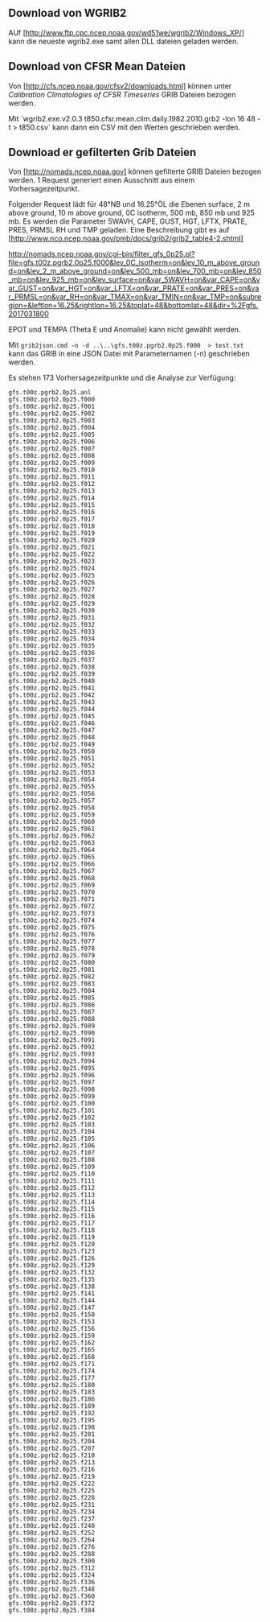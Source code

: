 ## Download von WGRIB2
AUf [http://www.ftp.cpc.ncep.noaa.gov/wd51we/wgrib2/Windows_XP/] kann die neueste wgrib2.exe samt allen
DLL dateien geladen werden.

## Download von CFSR Mean Dateien
Von [http://cfs.ncep.noaa.gov/cfsv2/downloads.html] können unter *Calibration Climatologies of CFSR Timeseries*
GRIB Dateien bezogen werden. 

Mit ´wgrib2.exe.v2.0.3 t850.cfsr.mean.clim.daily.1982.2010.grb2 -lon 16 48 -t > t850.csv` kann dann ein CSV
mit den Werten geschrieben werden.

## Download er gefilterten Grib Dateien
Von [http://nomads.ncep.noaa.gov] können gefilterte GRIB Dateien bezogen werden. 1 Request generiert
einen Ausschnitt aus einem Vorhersagezeitpunkt.

Folgender Request lädt für 48°NB und 16.25°ÖL die Ebenen surface, 2 m above ground, 10 m above ground, 0C isotherm, 
500 mb, 850 mb und 925 mb. Es werden die Parameter 5WAVH, CAPE, GUST, HGT, LFTX, PRATE, PRES, PRMSL
RH und TMP geladen. Eine Beschreibung gibt es auf [http://www.nco.ncep.noaa.gov/pmb/docs/grib2/grib2_table4-2.shtml]

http://nomads.ncep.noaa.gov/cgi-bin/filter_gfs_0p25.pl?file=gfs.t00z.pgrb2.0p25.f000&lev_0C_isotherm=on&lev_10_m_above_ground=on&lev_2_m_above_ground=on&lev_500_mb=on&lev_700_mb=on&lev_850_mb=on&lev_925_mb=on&lev_surface=on&var_5WAVH=on&var_CAPE=on&var_GUST=on&var_HGT=on&var_LFTX=on&var_PRATE=on&var_PRES=on&var_PRMSL=on&var_RH=on&var_TMAX=on&var_TMIN=on&var_TMP=on&subregion=&leftlon=16.25&rightlon=16.25&toplat=48&bottomlat=48&dir=%2Fgfs.2017031800

EPOT und TEMPA (Theta E und Anomalie) kann nicht gewählt werden.

Mit `grib2json.cmd -n -d ..\..\gfs.t00z.pgrb2.0p25.f000  > test.txt` kann das GRIB in eine JSON
Datei mit Parameternamen (-n) geschrieben werden.

Es stehen 173 Vorhersagezeitpunkte und die Analyse zur Verfügung:
```
gfs.t00z.pgrb2.0p25.anl
gfs.t00z.pgrb2.0p25.f000
gfs.t00z.pgrb2.0p25.f001
gfs.t00z.pgrb2.0p25.f002
gfs.t00z.pgrb2.0p25.f003
gfs.t00z.pgrb2.0p25.f004
gfs.t00z.pgrb2.0p25.f005
gfs.t00z.pgrb2.0p25.f006
gfs.t00z.pgrb2.0p25.f007
gfs.t00z.pgrb2.0p25.f008
gfs.t00z.pgrb2.0p25.f009
gfs.t00z.pgrb2.0p25.f010
gfs.t00z.pgrb2.0p25.f011
gfs.t00z.pgrb2.0p25.f012
gfs.t00z.pgrb2.0p25.f013
gfs.t00z.pgrb2.0p25.f014
gfs.t00z.pgrb2.0p25.f015
gfs.t00z.pgrb2.0p25.f016
gfs.t00z.pgrb2.0p25.f017
gfs.t00z.pgrb2.0p25.f018
gfs.t00z.pgrb2.0p25.f019
gfs.t00z.pgrb2.0p25.f020
gfs.t00z.pgrb2.0p25.f021
gfs.t00z.pgrb2.0p25.f022
gfs.t00z.pgrb2.0p25.f023
gfs.t00z.pgrb2.0p25.f024
gfs.t00z.pgrb2.0p25.f025
gfs.t00z.pgrb2.0p25.f026
gfs.t00z.pgrb2.0p25.f027
gfs.t00z.pgrb2.0p25.f028
gfs.t00z.pgrb2.0p25.f029
gfs.t00z.pgrb2.0p25.f030
gfs.t00z.pgrb2.0p25.f031
gfs.t00z.pgrb2.0p25.f032
gfs.t00z.pgrb2.0p25.f033
gfs.t00z.pgrb2.0p25.f034
gfs.t00z.pgrb2.0p25.f035
gfs.t00z.pgrb2.0p25.f036
gfs.t00z.pgrb2.0p25.f037
gfs.t00z.pgrb2.0p25.f038
gfs.t00z.pgrb2.0p25.f039
gfs.t00z.pgrb2.0p25.f040
gfs.t00z.pgrb2.0p25.f041
gfs.t00z.pgrb2.0p25.f042
gfs.t00z.pgrb2.0p25.f043
gfs.t00z.pgrb2.0p25.f044
gfs.t00z.pgrb2.0p25.f045
gfs.t00z.pgrb2.0p25.f046
gfs.t00z.pgrb2.0p25.f047
gfs.t00z.pgrb2.0p25.f048
gfs.t00z.pgrb2.0p25.f049
gfs.t00z.pgrb2.0p25.f050
gfs.t00z.pgrb2.0p25.f051
gfs.t00z.pgrb2.0p25.f052
gfs.t00z.pgrb2.0p25.f053
gfs.t00z.pgrb2.0p25.f054
gfs.t00z.pgrb2.0p25.f055
gfs.t00z.pgrb2.0p25.f056
gfs.t00z.pgrb2.0p25.f057
gfs.t00z.pgrb2.0p25.f058
gfs.t00z.pgrb2.0p25.f059
gfs.t00z.pgrb2.0p25.f060
gfs.t00z.pgrb2.0p25.f061
gfs.t00z.pgrb2.0p25.f062
gfs.t00z.pgrb2.0p25.f063
gfs.t00z.pgrb2.0p25.f064
gfs.t00z.pgrb2.0p25.f065
gfs.t00z.pgrb2.0p25.f066
gfs.t00z.pgrb2.0p25.f067
gfs.t00z.pgrb2.0p25.f068
gfs.t00z.pgrb2.0p25.f069
gfs.t00z.pgrb2.0p25.f070
gfs.t00z.pgrb2.0p25.f071
gfs.t00z.pgrb2.0p25.f072
gfs.t00z.pgrb2.0p25.f073
gfs.t00z.pgrb2.0p25.f074
gfs.t00z.pgrb2.0p25.f075
gfs.t00z.pgrb2.0p25.f076
gfs.t00z.pgrb2.0p25.f077
gfs.t00z.pgrb2.0p25.f078
gfs.t00z.pgrb2.0p25.f079
gfs.t00z.pgrb2.0p25.f080
gfs.t00z.pgrb2.0p25.f081
gfs.t00z.pgrb2.0p25.f082
gfs.t00z.pgrb2.0p25.f083
gfs.t00z.pgrb2.0p25.f084
gfs.t00z.pgrb2.0p25.f085
gfs.t00z.pgrb2.0p25.f086
gfs.t00z.pgrb2.0p25.f087
gfs.t00z.pgrb2.0p25.f088
gfs.t00z.pgrb2.0p25.f089
gfs.t00z.pgrb2.0p25.f090
gfs.t00z.pgrb2.0p25.f091
gfs.t00z.pgrb2.0p25.f092
gfs.t00z.pgrb2.0p25.f093
gfs.t00z.pgrb2.0p25.f094
gfs.t00z.pgrb2.0p25.f095
gfs.t00z.pgrb2.0p25.f096
gfs.t00z.pgrb2.0p25.f097
gfs.t00z.pgrb2.0p25.f098
gfs.t00z.pgrb2.0p25.f099
gfs.t00z.pgrb2.0p25.f100
gfs.t00z.pgrb2.0p25.f101
gfs.t00z.pgrb2.0p25.f102
gfs.t00z.pgrb2.0p25.f103
gfs.t00z.pgrb2.0p25.f104
gfs.t00z.pgrb2.0p25.f105
gfs.t00z.pgrb2.0p25.f106
gfs.t00z.pgrb2.0p25.f107
gfs.t00z.pgrb2.0p25.f108
gfs.t00z.pgrb2.0p25.f109
gfs.t00z.pgrb2.0p25.f110
gfs.t00z.pgrb2.0p25.f111
gfs.t00z.pgrb2.0p25.f112
gfs.t00z.pgrb2.0p25.f113
gfs.t00z.pgrb2.0p25.f114
gfs.t00z.pgrb2.0p25.f115
gfs.t00z.pgrb2.0p25.f116
gfs.t00z.pgrb2.0p25.f117
gfs.t00z.pgrb2.0p25.f118
gfs.t00z.pgrb2.0p25.f119
gfs.t00z.pgrb2.0p25.f120
gfs.t00z.pgrb2.0p25.f123
gfs.t00z.pgrb2.0p25.f126
gfs.t00z.pgrb2.0p25.f129
gfs.t00z.pgrb2.0p25.f132
gfs.t00z.pgrb2.0p25.f135
gfs.t00z.pgrb2.0p25.f138
gfs.t00z.pgrb2.0p25.f141
gfs.t00z.pgrb2.0p25.f144
gfs.t00z.pgrb2.0p25.f147
gfs.t00z.pgrb2.0p25.f150
gfs.t00z.pgrb2.0p25.f153
gfs.t00z.pgrb2.0p25.f156
gfs.t00z.pgrb2.0p25.f159
gfs.t00z.pgrb2.0p25.f162
gfs.t00z.pgrb2.0p25.f165
gfs.t00z.pgrb2.0p25.f168
gfs.t00z.pgrb2.0p25.f171
gfs.t00z.pgrb2.0p25.f174
gfs.t00z.pgrb2.0p25.f177
gfs.t00z.pgrb2.0p25.f180
gfs.t00z.pgrb2.0p25.f183
gfs.t00z.pgrb2.0p25.f186
gfs.t00z.pgrb2.0p25.f189
gfs.t00z.pgrb2.0p25.f192
gfs.t00z.pgrb2.0p25.f195
gfs.t00z.pgrb2.0p25.f198
gfs.t00z.pgrb2.0p25.f201
gfs.t00z.pgrb2.0p25.f204
gfs.t00z.pgrb2.0p25.f207
gfs.t00z.pgrb2.0p25.f210
gfs.t00z.pgrb2.0p25.f213
gfs.t00z.pgrb2.0p25.f216
gfs.t00z.pgrb2.0p25.f219
gfs.t00z.pgrb2.0p25.f222
gfs.t00z.pgrb2.0p25.f225
gfs.t00z.pgrb2.0p25.f228
gfs.t00z.pgrb2.0p25.f231
gfs.t00z.pgrb2.0p25.f234
gfs.t00z.pgrb2.0p25.f237
gfs.t00z.pgrb2.0p25.f240
gfs.t00z.pgrb2.0p25.f252
gfs.t00z.pgrb2.0p25.f264
gfs.t00z.pgrb2.0p25.f276
gfs.t00z.pgrb2.0p25.f288
gfs.t00z.pgrb2.0p25.f300
gfs.t00z.pgrb2.0p25.f312
gfs.t00z.pgrb2.0p25.f324
gfs.t00z.pgrb2.0p25.f336
gfs.t00z.pgrb2.0p25.f348
gfs.t00z.pgrb2.0p25.f360
gfs.t00z.pgrb2.0p25.f372
gfs.t00z.pgrb2.0p25.f384
```